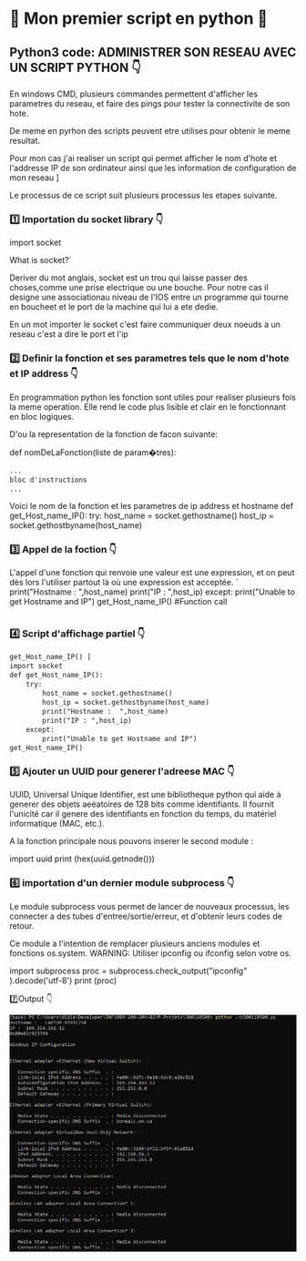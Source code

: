 
# 🎈 Mon premier script en python  :snake:

## Python3 code: ADMINISTRER SON RESEAU AVEC UN SCRIPT PYTHON 👇

En windows CMD, plusieurs commandes permettent d'afficher les parametres du reseau, et 
faire des pings pour tester la connectivite de son hote. 

De meme en pyrhon des scripts peuvent etre utilises pour obtenir le meme resultat.

Pour mon cas j'ai realiser un script qui permet afficher le nom d'hote et l'addresse IP de son ordinateur 
ainsi que les information de configuration de mon reseau ]

Le processus de ce script suit plusieurs processus les etapes suivante.

### :one: Importation du socket library  👇

import socket

What is socket?`

Deriver du mot anglais, socket est un trou qui laisse passer des choses,comme une prise electrique ou une bouche.
Pour notre cas il designe une associationau niveau de l'IOS entre un programme qui tourne en boucheet et 
le port de la machine qui lui a ete dedie.

En un mot  importer le socket c'est faire communiquer deux noeuds a un reseau c'est a dire le port et l'ip

### :two: Definir la fonction et ses parametres tels que le nom d'hote et IP address  👇

 En programmation python les fonction sont utiles pour realiser plusieurs fois la meme operation.
 Elle rend le code plus lisible et clair en le fonctionnant en bloc logiques.
 
 D'ou la representation de la fonction de facon suivante:
 
 def nomDeLaFonction(liste de param�tres):
 
    ...
    bloc d'instructions
    ...
Voici le nom de la fonction et les parametres de ip address et hostname
def get_Host_name_IP(): 
    try: 
        host_name = socket.gethostname() 
        host_ip = socket.gethostbyname(host_name) 
        
### :three: Appel de la foction  👇
L'appel d'une fonction qui renvoie une valeur est une expression, et on peut dès lors l'utiliser partout 
là où une expression est acceptée. 
`
        print("Hostname :  ",host_name) 
        print("IP : ",host_ip) 
     except: 
        print("Unable to get Hostname and IP") 
 get_Host_name_IP() #Function call 
````
````
### :four: Script d'affichage partiel  👇
````
get_Host_name_IP() ]
import socket 
def get_Host_name_IP(): 
    try: 
        host_name = socket.gethostname() 
        host_ip = socket.gethostbyname(host_name) 
        print("Hostname :  ",host_name) 
        print("IP : ",host_ip) 
    except: 
        print("Unable to get Hostname and IP") 
get_Host_name_IP()
````
### :five: Ajouter un UUID pour generer l'adreese MAC  👇

 UUID, Universal Unique Identifier, est une bibliotheque python qui aide à generer des objets aeéatoires
de 128 bits comme identifiants. Il fournit l'unicité car il genere des identifiants en fonction du temps,
du matériel informatique (MAC, etc.).

A la fonction principale nous pouvons inserer le second module :

import uuid 
print (hex(uuid.getnode())) 

 ### :six: importation  d'un dernier module subprocess 👇
 
Le module subprocess vous permet de lancer de nouveaux processus, les connecter a des
tubes d'entree/sortie/erreur, et d'obtenir leurs codes de retour. 

Ce module a l'intention de remplacer plusieurs anciens modules et fonctions os.system.
WARNING: Utiliser ipconfig ou ifconfig selon votre os.

import subprocess
proc = subprocess.check_output("ipconfig" ).decode('utf-8')
print (proc)

 :seven:Output 👇
 
![image](py2.PNG)
